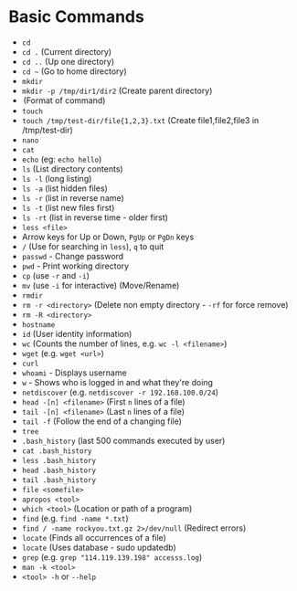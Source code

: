 # Basic Commands

- `cd`
- `cd .` (Current directory)
- `cd ..` (Up one directory)
- `cd ~` (Go to home directory)
- `mkdir`
- `mkdir -p /tmp/dir1/dir2` (Create parent directory)
- <command> <option> <argument> (Format of command)
- `touch`
- `touch /tmp/test-dir/file{1,2,3}.txt` (Create file1,file2,file3 in /tmp/test-dir) 
- `nano`
- `cat`
- `echo` (eg: `echo hello`)
- `ls` (List directory contents)
- `ls -l` (long listing)
- `ls -a` (list hidden files)
- `ls -r` (list in reverse name)
- `ls -t` (list new files first)
- `ls -rt` (list in reverse time - older first)
- `less <file>`
- Arrow keys for Up or Down, `PgUp` or `PgDn` keys
- `/` (Use for searching in `less`), `q` to quit
- `passwd` - Change password
- `pwd` - Print working directory
- `cp` (use `-r` and `-i`)
- `mv` (use `-i` for interactive) (Move/Rename)
- `rmdir`
- `rm -r <directory>` (Delete non empty directory - `-rf` for force remove)
- `rm -R <directory>`
- `hostname`
- `id` (User identity information)
- `wc` (Counts the number of lines, e.g. `wc -l <filename>`)
- `wget` (e.g. `wget <url>`)
- `curl`
- `whoami` - Displays username
- `w` - Shows who is logged in and what they're doing
- `netdiscover` (e.g. `netdiscover -r 192.168.100.0/24`)
- `head -[n] <filename>` (First `n` lines of a file)
- `tail -[n] <filename>` (Last `n` lines of a file)
- `tail -f` (Follow the end of a changing file)
- `tree`
- `.bash_history` (last 500 commands executed by user)
- `cat .bash_history`
- `less .bash_history`
- `head .bash_history`
- `tail .bash_history`
- `file <somefile>`
- `apropos <tool>`
- `which <tool>` (Location or path of a program)
- `find` (e.g. `find -name *.txt`)
- `find / -name rockyou.txt.gz 2>/dev/null` (Redirect errors)
- `locate` (Finds all occurrences of a file)
- `locate` (Uses database - sudo updatedb)
- `grep` (e.g. `grep "114.119.139.198" accesss.log`)
- `man -k <tool>`
- `<tool> -h` or `--help`
